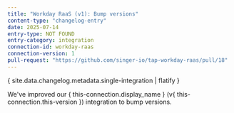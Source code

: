 ```yaml
---
title: "Workday RaaS (v1): Bump versions"
content-type: "changelog-entry"
date: 2025-07-14
entry-type: NOT FOUND
entry-category: integration
connection-id: workday-raas
connection-version: 1
pull-request: "https://github.com/singer-io/tap-workday-raas/pull/18"
---
```

{ site.data.changelog.metadata.single-integration | flatify }

We've improved our { this-connection.display_name } (v{ this-connection.this-version }) integration to bump versions.